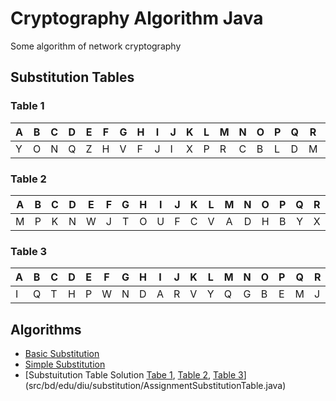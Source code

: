 # Cryptography Algorithm Java
Some algorithm of network cryptography

## Substitution Tables
### Table 1
| A | B | C | D | E | F | G | H | I | J | K | L | M | N | O | P | Q | R | S | T | U | V | W | X | Y | Z |
|---|---|---|---|---|---|---|---|---|---|---|---|---|---|---|---|---|---|---|---|---|---|---|---|---|---|
| Y | O | N | Q | Z | H | V | F | J | I | X | P | R | C | B | L | D | M | U | W | S | G | T | K | A | E |

### Table 2
| A | B | C | D | E | F | G | H | I | J | K | L | M | N | O | P | Q | R | S | T | U | V | W | X | Y | Z |
|:-:|:-:|:-:|:-:|:-:|:-:|:-:|:-:|:-:|:-:|:-:|:-:|:-:|:-:|:-:|:-:|:-:|:-:|:-:|:-:|:-:|:-:|:-:|:-:|:-:|:-:|
| M | P | K | N | W | J | T | O | U | F | C | V | A | D | H | B | Y | X | Z | G | I | L | E | R | Q | S |

### Table 3
| A | B | C | D | E | F | G | H | I | J | K | L | M | N | O | P | Q | R | S | T | U | V | W | X | Y | Z |
|---|---|---|---|---|---|---|---|---|---|---|---|---|---|---|---|---|---|---|---|---|---|---|---|---|---|
| I | Q | T | H | P | W | N | D | A | R | V | Y | Q | G | B | E | M | J | X | C | Z | K | F | S | L | U |

## Algorithms
* [Basic Substitution](src/bd/edu/diu/substitution/BasicSubstitutionTry.java)
* [Simple Substitution](src/bd/edu/diu/substitution/SimpleSubstitution.java)
* [Substuitution Table Solution [Tabe 1](#table-1), [Table 2](#table-2), [Table 3](#table-3)](src/bd/edu/diu/substitution/AssignmentSubstitutionTable.java)